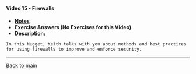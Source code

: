 #### Video 15 - Firewalls

- **[Notes](notes.md)**
- **Exercise Answers (No Exercises for this Video)**
- **Description:**

```
In this Nugget, Keith talks with you about methods and best practices
for using firewalls to improve and enforce security.
```

---
 
[Back to main](https://github.com/rot0xd/CBTNuggets/blob/master/CISSP/README.md)

